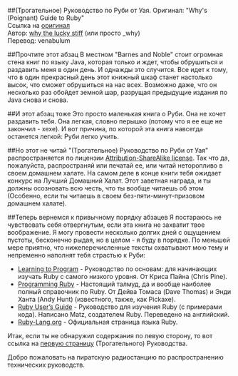 ##(Трогательное) Руководство по Руби от Уая.
Оригинал: "Why's (Poignant) Guide to Ruby"  
Ссылка на [оригинал][book]  
Автор: [why the lucky stiff][author] (или просто _why)  
Перевод: venabulum  

##Прочтите этот абзац
В местном "Barnes and Noble" стоит огромная стена книг по языку Java, которая только и ждет, чтобы обрушиться и раздавить меня в один день. И однажды это случится. Все идет к тому, что в один прекрасный день этот книжный шкаф станет настолько высок, что сможет обрушиться на нас всех. Возможно даже, что он несколько раз обойдет земной шар, разрущая предыдущие издания по Java снова и снова.  

##И этот абзац тоже
Это просто маленькая книга о Руби. Она не хочет раздавить тебя. Она легкая, словно перышко (потому что я ее еще не закончил - хехе). И вот причина, по которой эта книга навсегда останется легкой: Руби легко учить.  

##Но этот не читай
"(Трогательное) Руководство по Руби от Уая" распространяется по лицензии [Attribution-ShareAlike license][cc]. Так что да, пожалуйста, распространяй или печатай ее, или читай неторопливо в своем домашнем халате. На самом деле в конце книги тебя ожидает конкурс на Лучший Домашний Халат. Этот заветная награда, и ты должны осозновать всю честь, что ты вообще читаешь об этом (Особенно, если ты читаешь в своем без-пяти-минут-призовом домашнем халате).  

##Теперь вернемся к привычному порядку абзацев
Я постараюсь не чувствовать себя отвергнутым, если эта книга не захватит твое воображение. Я могу провести несколько долгих дней с ощущением пустоты, бесконечно рыдая, но в целом - я буду в порядке. По меньшей мере приятно, что нижеперечисленные тексты охватывают мою тему и непременно наполнят тебя страстью к Руби:
   * [Learning to Program][LtP] - Руководство по основам: для начинающих изучать Ruby с самого низкого уровня. От Криса Пайна (Chris Pine).
   * [Programming Ruby][PR] - Настоящий талмуд, да и вообще наиболее полный справочник по Ruby.
От Дейва Томаса (Dave Thomas) и Энди Ханта (Andy Hunt) (известного, также, как Pickaxe).
   * [Ruby User’s Guide][RUG] - Руководство для изучения Ruby (с примерами кода). Написано Matz, создателем Ruby. Переведено на английский.
   * [Ruby-Lang.org][RL] - Официальная страница языка Ruby.

Итак, если ты не обнаружил содержания по левую сторону, то вот ссылка на [первую страницу][first] (Трогательного) Руководства.

Добро пожаловать на пиратскую радиостанцию по распространению технических руководств.

[cc]: http://creativecommons.org/licenses/by-sa/2.5/
[book]: http://mislav.uniqpath.com/poignant-guide/
[author]: http://en.wikipedia.org/wiki/Why_the_lucky_stiff
[LtP]: http://pine.fm/LearnToProgram/
[PR]: http://pragprog.com/book/ruby3/programming-ruby-1-9
[RUG]: http://www.rubyist.net/~slagell/ruby/
[RL]: http://www.ruby-lang.org/
[first]: http://

